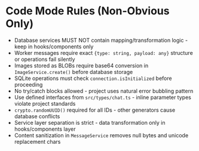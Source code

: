 # Code Mode Rules (Non-Obvious Only)

- Database services MUST NOT contain mapping/transformation logic - keep in hooks/components only
- Worker messages require exact `{type: string, payload: any}` structure or operations fail silently
- Images stored as BLOBs require base64 conversion in `ImageService.create()` before database storage
- SQLite operations must check `connection.isInitialized` before proceeding
- No try/catch blocks allowed - project uses natural error bubbling pattern
- Use defined interfaces from `src/types/chat.ts` - inline parameter types violate project standards
- `crypto.randomUUID()` required for all IDs - other generators cause database conflicts
- Service layer separation is strict - data transformation only in hooks/components layer
- Content sanitization in `MessageService` removes null bytes and unicode replacement chars